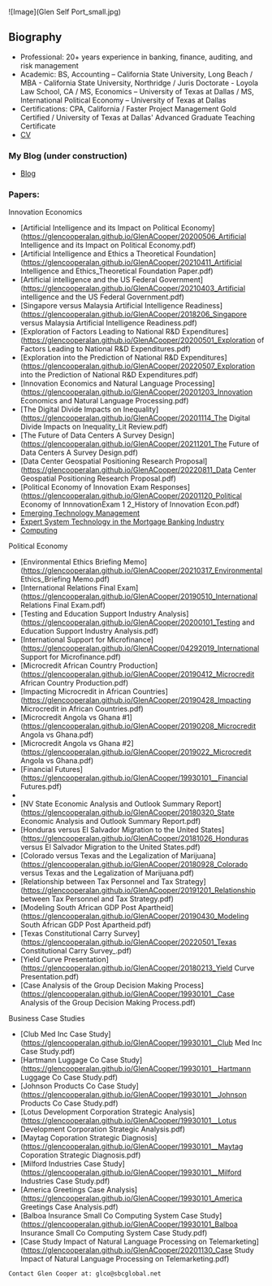 ![Image](Glen Self Port_small.jpg)
## Biography

- Professional: 20+ years experience in banking, finance, auditing, and risk management
- Academic: BS, Accounting – California State University, Long Beach / MBA - California State University, Northridge / Juris Doctorate - Loyola Law School, CA / MS, Economics – University of Texas at Dallas / MS, International Political Economy – University of Texas at Dallas
- Certifications: CPA, California / Faster Project Management Gold Certified / University of Texas at Dallas' Advanced Graduate Teaching Certificate
- [CV](https://github.com/GlenCooperAlan/GlenACooper/blob/e218e77a99cfa9d2a367705ac7954878c9557bb9/GlenCooper_Resume_GetHub.pdf)

### My Blog (under construction)
- [Blog](https://glencooperalan.github.io/Blog/)

### Papers:
Innovation Economics
- [Artificial Intelligence and its Impact on Political Economy](https://glencooperalan.github.io/GlenACooper/20200506_Artificial Intelligence and its Impact on Political Economy.pdf)
- [Artificial Intelligence and Ethics a Theoretical Foundation](https://glencooperalan.github.io/GlenACooper/20210411_Artificial Intelligence and Ethics_Theoretical Foundation Paper.pdf)
- [Artificial intelligence and the US Federal Government](https://glencooperalan.github.io/GlenACooper/20210403_Artificial intelligence and the US Federal Government.pdf)
- [Singapore versus Malaysia Artificial Intelligence Readiness](https://glencooperalan.github.io/GlenACooper/2018206_Singapore versus Malaysia Artificial Intelligence Readiness.pdf)
- [Exploration of Factors Leading to National R&D Expenditures](https://glencooperalan.github.io/GlenACooper/20200501_Exploration of Factors Leading to National R&D Expenditures.pdf)
- [Exploration into the Prediction of National R&D Expenditures](https://glencooperalan.github.io/GlenACooper/20220507_Exploration into the Prediction of National R&D Expenditures.pdf)
- [Innovation Economics and Natural Language Processing](https://glencooperalan.github.io/GlenACooper/20201203_Innovation Economics and Natural Language Processing.pdf)
- [The Digital Divide Impacts on Inequality](https://glencooperalan.github.io/GlenACooper/20201114_The Digital Divide Impacts on Inequality_Lit Review.pdf)
- [The Future of Data Centers A Survey Design](https://glencooperalan.github.io/GlenACooper/20211201_The Future of Data Centers A Survey Design.pdf)
- [Data Center Geospatial Positioning Research Proposal](https://glencooperalan.github.io/GlenACooper/20220811_Data Center Geospatial Positioning Research Proposal.pdf)
- [Political Economy of Innovation Exam Responses](https://glencooperalan.github.io/GlenACooper/20201120_Political Economy of InnnovationExam 1 2_History of Innovation Econ.pdf)
- [Emerging Technology Management](https://glencooperalan.github.io/GlenACooper/19920101_Emerging_Tech_Mtg.PDF)
- [Expert System Technology in the Mortgage Banking Industry](https://glencooperalan.github.io/GlenACooper/19990101_Expert_Sys_Mort.pdf)
- [Computing](https://glencooperalan.github.io/GlenACooper/19920101_Computing.PDF) 

Political Economy
- [Environmental Ethics Briefing Memo](https://glencooperalan.github.io/GlenACooper/20210317_Environmental Ethics_Briefing Memo.pdf)
- [International Relations Final Exam](https://glencooperalan.github.io/GlenACooper/20190510_International Relations Final Exam.pdf)
- [Testing and Education Support Industry Analysis](https://glencooperalan.github.io/GlenACooper/20200101_Testing and Education Support Industry Analysis.pdf)
- [International Support for Microfinance](https://glencooperalan.github.io/GlenACooper/04292019_International Support for Microfinance.pdf)
- [Microcredit African Country Production](https://glencooperalan.github.io/GlenACooper/20190412_Microcredit African Country Production.pdf)
- [Impacting Microcredit in African Countries](https://glencooperalan.github.io/GlenACooper/20190428_Impacting Microcredit in African Countries.pdf)
- [Microcredit Angola vs Ghana #1](https://glencooperalan.github.io/GlenACooper/20190208_Microcredit Angola vs Ghana.pdf)
- [Microcredit Angola vs Ghana #2](https://glencooperalan.github.io/GlenACooper/2019022_Microcredit Angola vs Ghana.pdf)
- [Financial Futures](https://glencooperalan.github.io/GlenACooper/19930101__Financial Futures.pdf)
- 
- [NV State Economic Analysis and Outlook Summary Report](https://glencooperalan.github.io/GlenACooper/20180320_State Economic Analysis and Outlook Summary Report.pdf)
- [Honduras versus El Salvador Migration to the United States](https://glencooperalan.github.io/GlenACooper/20181026_Honduras versus El Salvador Migration to the United States.pdf)
- [Colorado versus Texas and the Legalization of Marijuana](https://glencooperalan.github.io/GlenACooper/20180928_Colorado versus Texas and the Legalization of Marijuana.pdf)
- [Relationship between Tax Personnel and Tax Strategy](https://glencooperalan.github.io/GlenACooper/20191201_Relationship between Tax Personnel and Tax Strategy.pdf)
- [Modeling South African GDP Post Apartheid](https://glencooperalan.github.io/GlenACooper/20190430_Modeling South African GDP Post Apartheid.pdf)
- [Texas Constitutional Carry Survey](https://glencooperalan.github.io/GlenACooper/20220501_Texas Constitutional Carry Survey_.pdf)
- [Yield Curve Presentation](https://glencooperalan.github.io/GlenACooper/20180213_Yield Curve Presentation.pdf)
- [Case Analysis of the Group Decision Making Process](https://glencooperalan.github.io/GlenACooper/19930101__Case Analysis of the Group Decision Making Process.pdf)

Business Case Studies
- [Club Med Inc Case Study](https://glencooperalan.github.io/GlenACooper/19930101__Club Med Inc Case Study.pdf)
- [Hartmann Luggage Co Case Study](https://glencooperalan.github.io/GlenACooper/19930101__Hartmann Luggage Co Case Study.pdf)
- [Johnson Products Co Case Study](https://glencooperalan.github.io/GlenACooper/19930101__Johnson Products Co Case Study.pdf)
- [Lotus Development Corporation Strategic Analysis](https://glencooperalan.github.io/GlenACooper/19930101__Lotus Development Corporation Strategic Analysis.pdf)
- [Maytag Coporation  Strategic Diagnosis](https://glencooperalan.github.io/GlenACooper/19930101__Maytag Coporation  Strategic Diagnosis.pdf)
- [Milford Industries Case Study](https://glencooperalan.github.io/GlenACooper/19930101__Milford Industries Case Study.pdf)
- [America Greetings Case Analysis](https://glencooperalan.github.io/GlenACooper/19930101_America Greetings Case Analysis.pdf)
- [Balboa Insurance Small Co Computing System Case Study](https://glencooperalan.github.io/GlenACooper/19930101_Balboa Insurance Small Co Computing System Case Study.pdf)
- [Case Study Impact of Natural Language Processing on Telemarketing](https://glencooperalan.github.io/GlenACooper/20201130_Case Study Impact of Natural Language Processing on Telemarketing.pdf)



```
Contact Glen Cooper at: glco@sbcglobal.net
```
